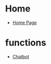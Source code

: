 <!-- docs/sidebar.md -->

# Home

  * [Home Page](/)

# functions

  * [Chatbot](/functions/chatbot.md)
